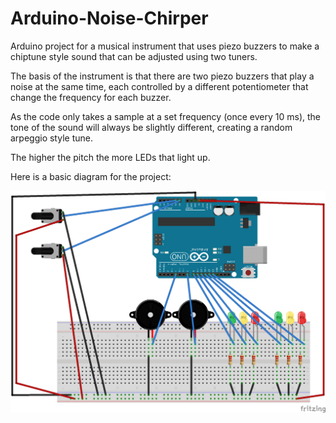 # Arduino-Noise-Chirper
Arduino project for a musical instrument that uses piezo buzzers to make a chiptune style sound that can be adjusted using two tuners.

The basis of the instrument is that there are two piezo buzzers that play a noise at the same time, each controlled by a different potentiometer that change the frequency for each buzzer.

As the code only takes a sample at a set frequency (once every 10 ms), the tone of the sound will always be slightly different, creating a random arpeggio style tune.

The higher the pitch the more LEDs that light up.

Here is a basic diagram for the project:

![Alt text](/Noise-Toy-Diagram.png?raw=true "Diagram")
